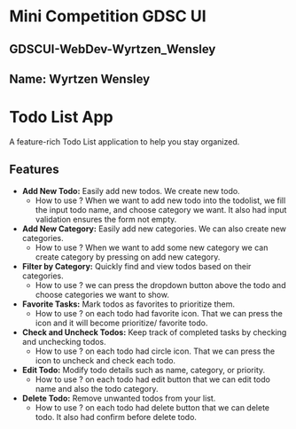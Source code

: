 # Mini Competition GDSC UI

## GDSCUI-WebDev-Wyrtzen_Wensley
## Name: Wyrtzen Wensley
## 

# Todo List App

A feature-rich Todo List application to help you stay organized.

## Features

- **Add New Todo:** Easily add new todos. We create new todo. 
  - How to use ? When we want to add new todo into the todolist, we fill the input todo name, and choose category we want. It also had input validation ensures the form not empty.   
- **Add New Category:** Easily add new  categories. We can also create new categories.
  - How to use ? When we want to add some new category we can create category by pressing on add new category.   
- **Filter by Category:** Quickly find and view todos based on their categories.
  - How to use ? we can press the dropdown button above the todo and choose categories we want to show.
- **Favorite Tasks:** Mark todos as favorites to prioritize them.
  - How to use ? on each todo had favorite icon. That we can press the icon and it will become prioritize/ favorite todo.
- **Check and Uncheck Todos:** Keep track of completed tasks by checking and unchecking todos.
  - How to use ? on each todo had circle icon. That we can press the icon to uncheck and check each todo.
- **Edit Todo:** Modify todo details such as name, category, or priority.
  - How to use ? on each todo had edit button that we can edit todo name and also the todo category.
- **Delete Todo:** Remove unwanted todos from your list.
  - How to use ? on each todo had delete button that we can delete todo. It also had confirm before delete todo.
